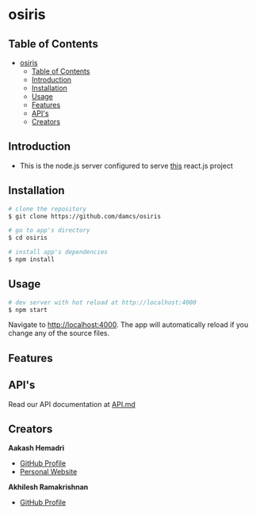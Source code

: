 # osiris

## Table of Contents
- [osiris](#osiris)
  - [Table of Contents](#Table-of-Contents)
  - [Introduction](#Introduction)
  - [Installation](#Installation)
  - [Usage](#Usage)
  - [Features](#Features)
  - [API's](#APIs)
  - [Creators](#Creators)
  
## Introduction
- This is the node.js server configured to serve [this](https://github.com/damcs/stepping-stone) react.js project

## Installation

```bash
# clone the repository
$ git clone https://github.com/damcs/osiris

# go to app's directory
$ cd osiris

# install app's dependencies
$ npm install 
```

## Usage

```bash
# dev server with hot reload at http://localhost:4000
$ npm start
```
Navigate to [http://localhost:4000](http://localhost:4000). The app will automatically reload if you change any of the source files.

## Features



## API's

Read our API documentation at [API.md](API.md)

## Creators

**Aakash Hemadri**
* [GitHub Profile](<https://github.com/aakashhemadri>)
* [Personal Website](<https://aakashhemadri.github.io>)

**Akhilesh Ramakrishnan**
* [GitHub Profile](<https://github.com/akhilramkee>)
